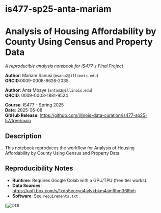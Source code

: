# is477-sp25-anta-mariam

# Analysis of Housing Affordability by County Using Census and Property Data  
*A reproducible analysis notebook for IS477's Final Project*  

**Author**: Mariam Sanusi (`msanu2@illinois.edu`)  
**ORCID**:0009-0008-9626-2035


**Author**: Anta Mbaye (`antam2@illinois.edu`)  
**ORCID**: 0009-0003-1881-9524


**Course**: IS477 - Spring 2025  
**Date**: 2025-05-08  
**GitHub Release**: https://github.com/illinois-data-curation/is477-sp25-57/tree/main 

## Description  
This notebook reproduces the workflow for Analysis of Housing Affordability by County Using Census and Property Data.  
  

## Reproducibility Notes  
- **Runtime**: Requires Google Colab with a GPU/TPU (free tier works).  
- **Data Sources**: https://uofi.box.com/s/1xdo5eccyo4iylvkbkm4amflhm36l9nh 
- **Software**: See `requirements.txt` .  

[![DOI](https://handle.stage.datacite.org/10.5072/zenodo.215394)

